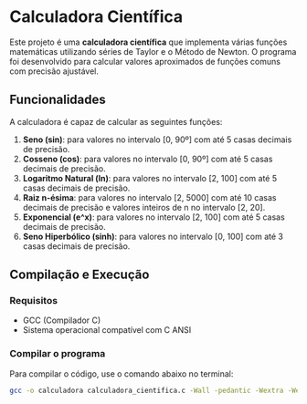 # Calculadora Científica

Este projeto é uma **calculadora científica** que implementa várias funções matemáticas utilizando séries de Taylor e o Método de Newton. O programa foi desenvolvido para calcular valores aproximados de funções comuns com precisão ajustável.

## Funcionalidades

A calculadora é capaz de calcular as seguintes funções:

1. **Seno (sin)**: para valores no intervalo [0, 90º] com até 5 casas decimais de precisão.
2. **Cosseno (cos)**: para valores no intervalo [0, 90º] com até 5 casas decimais de precisão.
3. **Logaritmo Natural (ln)**: para valores no intervalo [2, 100] com até 5 casas decimais de precisão.
4. **Raiz n-ésima**: para valores no intervalo [2, 5000] com até 10 casas decimais de precisão e valores inteiros de n no intervalo [2, 20].
5. **Exponencial (e^x)**: para valores no intervalo [2, 100] com até 5 casas decimais de precisão.
6. **Seno Hiperbólico (sinh)**: para valores no intervalo [0, 100] com até 3 casas decimais de precisão.

## Compilação e Execução

### Requisitos

- GCC (Compilador C)
- Sistema operacional compatível com C ANSI

### Compilar o programa

Para compilar o código, use o comando abaixo no terminal:

```bash
gcc -o calculadora calculadora_cientifica.c -Wall -pedantic -Wextra -Werror
